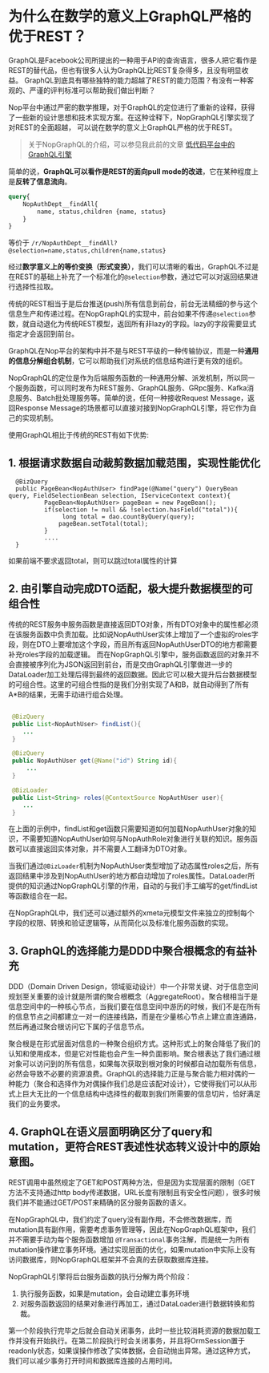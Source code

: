 # 为什么在数学的意义上GraphQL严格的优于REST？

GraphQL是Facebook公司所提出的一种用于API的查询语言，很多人把它看作是REST的替代品，但也有很多人认为GraphQL比REST复杂得多，且没有明显收益。
GraphQL到底具有哪些独特的能力超越了REST的能力范围？有没有一种客观的、严谨的评判标准可以帮助我们做出判断？

Nop平台中通过严密的数学推理，对于GraphQL的定位进行了重新的诠释，获得了一些新的设计思想和技术实现方案。在这种诠释下，NopGraphQL引擎实现了对REST的全面超越，
可以说在数学的意义上GraphQL严格的优于REST。

> 关于NopGraphQL的介绍，可以参见我此前的文章 [低代码平台中的GraphQL引擎](https://zhuanlan.zhihu.com/p/589565334)

简单的说，**GraphQL可以看作是REST的面向pull mode的改进**，它在某种程度上是**反转了信息流向**。

```graphql
query{
    NopAuthDept__findAll{
        name, status,children {name, status}
    }
}
```

等价于 `/r/NopAuthDept__findAll?@selection=name,status,children{name,status}`

经过**数学意义上的等价变换（形式变换）**，我们可以清晰的看出，GraphQL不过是在REST的基础上补充了一个标准化的`@selection`参数，通过它可以对返回结果进行选择性拉取。

传统的REST相当于是后台推送(push)所有信息到前台，前台无法精细的参与这个信息生产和传递过程。在NopGraphQL的实现中，前台如果不传递`@selection`参数，就自动退化为传统REST模型，返回所有非lazy的字段。lazy的字段需要显式指定才会返回到前台。

GraphQL在Nop平台的架构中并不是与REST平级的一种传输协议，而是一种**通用的信息分解组合机制**，它可以帮助我们对系统的信息结构进行更有效的组织。

NopGraphQL的定位是作为后端服务函数的一种通用分解、派发机制，所以同一个服务函数，可以同时发布为REST服务、GraphQL服务、GRpc服务、Kafka消息服务、Batch批处理服务等。简单的说，任何一种接收Request Message，返回Response Message的场景都可以直接对接到NopGraphQL引擎，将它作为自己的实现机制。

使用GraphQL相比于传统的REST有如下优势:

## 1. 根据请求数据自动裁剪数据加载范围，实现性能优化

```
  @BizQuery
  public PageBean<NopAuthUser> findPage(@Name("query") QueryBean query, FieldSelectionBean selection, IServiceContext context){
          PageBean<NopAuthUser> pageBean = new PageBean();
          if(selection != null && !selection.hasField("total")){ 
               long total = dao.countByQuery(query);
              pageBean.setTotal(total);
          }
          ....
  }  
```

如果前端不要求返回total，则可以跳过total属性的计算

## 2. 由引擎自动完成DTO适配，极大提升数据模型的可组合性

传统的REST服务中服务函数是直接返回DTO对象，所有DTO对象中的属性都必须在该服务函数中负责加载。比如说NopAuthUser实体上增加了一个虚拟的roles字段，则在DTO上要增加这个字段，而且所有返回NopAuthUserDTO的地方都需要补充roles字段的加载逻辑。
而在NopGraphQL引擎中，服务函数返回的对象并不会直接被序列化为JSON返回到前台，而是交由GraphQL引擎做进一步的DataLoader加工处理后得到最终的返回数据。因此它可以极大提升后台数据模型的可组合性。这里的可组合性指的是我们分别实现了A和B，就自动得到了所有A*B的结果，无需手动进行组合处理。

```java

 @BizQuery
 public List<NopAuthUser> findList(){
    ...
 }

 @BizQuery
 public NopAuthUser get(@Name("id") String id){
     ...
 }

 @BizLoader
 public List<String> roles(@ContextSource NopAuthUser user){
    ...
 }
```

在上面的示例中，findList和get函数只需要知道如何加载NopAuthUser对象的知识，不需要知道NopAuthUser如何与NopAuthRole对象进行关联的知识。服务函数可以直接返回实体对象，并不需要人工翻译为DTO对象。

当我们通过`@BizLoader`机制为NopAuthUser类型增加了动态属性roles之后，所有返回结果中涉及到NopAuthUser的地方都自动增加了roles属性。DataLoader所提供的知识通过NopGraphQL引擎的作用，自动的与我们手工编写的get/findList等函数组合在一起。

在NopGraphQL中，我们还可以通过额外的xmeta元模型文件来独立的控制每个字段的权限、转换和验证逻辑等，从而简化以及标准化服务函数的实现。


## 3. GraphQL的选择能力是DDD中聚合根概念的有益补充

DDD（Domain Driven Design，领域驱动设计）中一个非常关键、对于信息空间规划至关重要的设计就是所谓的聚合根概念（AggregateRoot）。聚合根相当于是信息空间中的一种核心节点，当我们要在信息空间中游历的时候，我们不是在所有的信息节点之间都建立一对一的连接线路，而是在少量核心节点上建立直连通路，然后再通过聚合根访问它下属的子信息节点。

聚合根是在形式层面对信息的一种聚合组织方式。这种形式上的聚合降低了我们的认知和使用成本，但是它对性能也会产生一种负面影响。聚合根表达了我们通过根对象可以访问到的所有信息，如果每次获取到根对象的时候都自动加载所有信息，必然会导致不必要的资源浪费。GraphQL的选择能力正是与聚合能力相对偶的一种能力（聚合和选择作为对偶操作我们总是应该配对设计），它使得我们可以从形式上巨大无比的一个信息结构中选择性的截取到我们所需要的信息切片，恰好满足我们的业务要求。

## 4. GraphQL在语义层面明确区分了query和mutation，更符合REST表述性状态转义设计中的原始意图。

REST调用中虽然规定了GET和POST两种方法，但是因为实现层面的限制（GET方法不支持通过http body传递数据，URL长度有限制且有安全性问题），很多时候我们并不能通过GET/POST来精确的区分服务函数的语义。

在NopGraphQL中，我们约定了query没有副作用，不会修改数据库，而mutation具有副作用，需要考虑事务管理等，因此在NopGraphQL框架中，我们并不需要手动为每个服务函数增加 `@Transactional`事务注解，而是统一为所有mutation操作建立事务环境。通过实现层面的优化，如果mutation中实际上没有访问数据库，则NopGraphQL框架并不会真的去获取数据库连接。

NopGraphQL引擎将后台服务函数的执行分解为两个阶段：
1.  执行服务函数，如果是mutation，会自动建立事务环境
2.  对服务函数返回的结果对象进行再加工，通过DataLoader进行数据转换和剪裁。

第一个阶段执行完毕之后就会自动关闭事务，此时一些比较消耗资源的数据加载工作并没有开始执行。在第二阶段执行时会关闭事务，并且将OrmSession置于readonly状态，如果误操作修改了实体数据，会自动抛出异常。通过这种方式，我们可以减少事务打开时间和数据库连接的占用时间。


